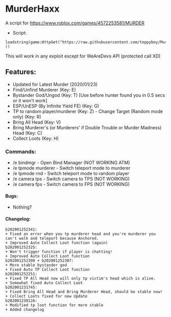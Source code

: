 # MurderHaxx
A script for https://www.roblox.com/games/4572253581/MURDER
+ Script:
```
loadstring(game:HttpGet("https://raw.githubusercontent.com/teppyboy/MurderHaxx/master/MurderHaxx_beta.lua",true))()
```
This will work in any exploit except for WeAreDevs API (protected call XD)
## Features:
+ Updated for Latest Murder (2020/01/23)
+ Find/Unfind Murderer (Key: E)
+ Bystander God/Ungod (Key: T) [Use before hunter found you in 0.5 secs or it won't work]
+ ESP/UnESP (By Infinite Yield FE) (Key: G)
+ TP to random player/murderer (Key: Z) - Change Target (Random mode only) (Key: R)
+ Bring All Head (Key: V)
+ Bring Murderer's (or Murderers' if Double Trouble or Murder Madness) Head (Key: C)
+ Collect Loots (Key: H)
### Commands:
+ /e bindmgr - Open Bind Manager (NOT WORKING ATM)
+ /e tpmode murderer - Switch teleport mode to murderer
+ /e tpmode rnd - Switch teleport mode to random player
+ /e camera tps - Switch camera to TPS (NOT WORKING)
+ /e camera fps - Switch camera to FPS (NOT WORKING)
#### Bugs:
+ Nothing?
#### Changelog:
```
b202001252341:
+ Fixed an error when you tp murderer head and you're murderer you can't walk and teleport because Anchored.
+ Improved Auto Collect Loot function (again)
b202001252325:
+ Won't trigger function if player is chatting!
+ Improved Auto Collect Loot function
b202001252300 + b202001252307:
+ More stable bystander god
+ Fixed Auto TP Collect Loot function 
b202001252251:
+ Fixed TP All Head now will only tp victim's head which is alive.
+ Somewhat fixed Auto Collect Loot
b202001231745:
+ Fixed Bring All Head and Bring Murderer Head, should be stable now!
+ Collect Loots fixed for new Update
b202001230126:
+ Modified tp loot function for more stable
+ Added changelog
```
